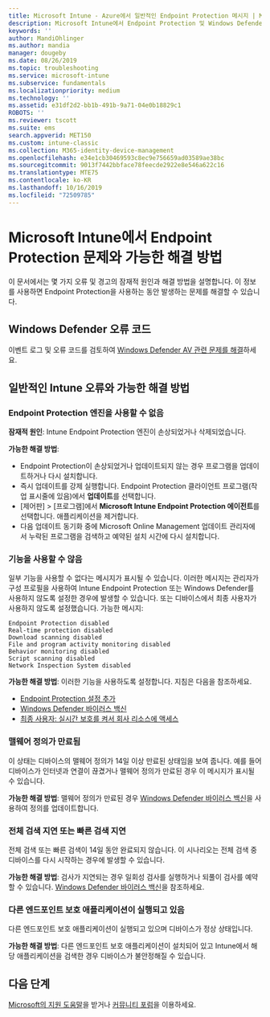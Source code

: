 ```yaml
---
title: Microsoft Intune - Azure에서 일반적인 Endpoint Protection 메시지 | Microsoft Docs
description: Microsoft Intune에서 Endpoint Protection 및 Windows Defender를 사용하고 문제를 해결할 때 일반적인 메시지와 가능한 해결 방법을 확인하세요.
keywords: ''
author: MandiOhlinger
ms.author: mandia
manager: dougeby
ms.date: 08/26/2019
ms.topic: troubleshooting
ms.service: microsoft-intune
ms.subservice: fundamentals
ms.localizationpriority: medium
ms.technology: ''
ms.assetid: e31df2d2-bb1b-491b-9a71-04e0b18829c1
ROBOTS: ''
ms.reviewer: tscott
ms.suite: ems
search.appverid: MET150
ms.custom: intune-classic
ms.collection: M365-identity-device-management
ms.openlocfilehash: e34e1cb30469593c8ec9e756659ad03589ae38bc
ms.sourcegitcommit: 9013f7442bbface78feecde2922e8e546a622c16
ms.translationtype: MTE75
ms.contentlocale: ko-KR
ms.lasthandoff: 10/16/2019
ms.locfileid: "72509785"
---
```

# <a name="endpoint-protection-issues-and-possible-solutions-in-microsoft-intune"></a>Microsoft Intune에서 Endpoint Protection 문제와 가능한 해결 방법

이 문서에서는 몇 가지 오류 및 경고의 잠재적 원인과 해결 방법을 설명합니다. 이 정보를 사용하면 Endpoint Protection을 사용하는 동안 발생하는 문제를 해결할 수 있습니다.

## <a name="windows-defender-error-codes"></a>Windows Defender 오류 코드

이벤트 로그 및 오류 코드를 검토하여 [Windows Defender AV 관련 문제를 해결](https://docs.microsoft.com/windows/security/threat-protection/windows-defender-antivirus/troubleshoot-windows-defender-antivirus)하세요.

## <a name="common-intune-errors-and-possible-resolutions"></a>일반적인 Intune 오류와 가능한 해결 방법

### <a name="endpoint-protection-engine-unavailable"></a>Endpoint Protection 엔진을 사용할 수 없음

**잠재적 원인**: Intune Endpoint Protection 엔진이 손상되었거나 삭제되었습니다.

**가능한 해결 방법**:

- Endpoint Protection이 손상되었거나 업데이트되지 않는 경우 프로그램을 업데이트하거나 다시 설치합니다.
- 즉시 업데이트를 강제 실행합니다. Endpoint Protection 클라이언트 프로그램(작업 표시줄에 있음)에서 **업데이트**를 선택합니다.
- [제어판] > [프로그램]에서 **Microsoft Intune Endpoint Protection 에이전트**를 선택합니다. 애플리케이션을 제거합니다.
- 다음 업데이트 동기화 중에 Microsoft Online Management 업데이트 관리자에서 누락된 프로그램을 검색하고 예약된 설치 시간에 다시 설치합니다.

### <a name="features-are-disabled"></a>기능을 사용할 수 않음

일부 기능을 사용할 수 없다는 메시지가 표시될 수 있습니다. 이러한 메시지는 관리자가 구성 프로필을 사용하여 Intune Endpoint Protection 또는 Windows Defender를 사용하지 않도록 설정한 경우에 발생할 수 있습니다. 또는 디바이스에서 최종 사용자가 사용하지 않도록 설정했습니다. 가능한 메시지:

`Endpoint Protection disabled`  
`Real-time protection disabled`  
`Download scanning disabled`  
`File and program activity monitoring disabled`  
`Behavior monitoring disabled`  
`Script scanning disabled`  
`Network Inspection System disabled`  

**가능한 해결 방법**: 이러한 기능을 사용하도록 설정합니다. 지침은 다음을 참조하세요.

- [Endpoint Protection 설정 추가](../protect/endpoint-protection-configure.md)
- [Windows Defender 바이러스 백신](../configuration/device-restrictions-windows-10.md#microsoft-defender-antivirus)
- [최종 사용자: 실시간 보호를 켜서 회사 리소스에 액세스](/intune-user-help/turn-on-defender-windows)

### <a name="malware-definitions-out-of-date"></a>맬웨어 정의가 만료됨

이 상태는 디바이스의 맬웨어 정의가 14일 이상 만료된 상태임을 보여 줍니다. 예를 들어 디바이스가 인터넷과 연결이 끊겼거나 맬웨어 정의가 만료된 경우 이 메시지가 표시될 수 있습니다.

**가능한 해결 방법**: 맬웨어 정의가 만료된 경우 [Windows Defender 바이러스 백신](../configuration/device-restrictions-windows-10.md#microsoft-defender-antivirus)을 사용하여 정의를 업데이트합니다.

### <a name="full-scan-overdue-or-quick-scan-overdue"></a>전체 검색 지연 또는 빠른 검색 지연

전체 검색 또는 빠른 검색이 14일 동안 완료되지 않습니다. 이 시나리오는 전체 검색 중 디바이스를 다시 시작하는 경우에 발생할 수 있습니다.

**가능한 해결 방법**: 검사가 지연되는 경우 일회성 검사를 실행하거나 되풀이 검사를 예약할 수 있습니다. [Windows Defender 바이러스 백신](../configuration/device-restrictions-windows-10.md#microsoft-defender-antivirus)을 참조하세요.

### <a name="another-endpoint-protection-application-running"></a>다른 엔드포인트 보호 애플리케이션이 실행되고 있음

다른 엔드포인트 보호 애플리케이션이 실행되고 있으며 디바이스가 정상 상태입니다.

**가능한 해결 방법**: 다른 엔드포인트 보호 애플리케이션이 설치되어 있고 Intune에서 해당 애플리케이션을 검색한 경우 디바이스가 불안정해질 수 있습니다.

## <a name="next-steps"></a>다음 단계

[Microsoft의 지원 도움말](get-support.md)을 받거나 [커뮤니티 포럼](https://social.technet.microsoft.com/Forums/en-US/home?category=microsoftintune)을 이용하세요.
